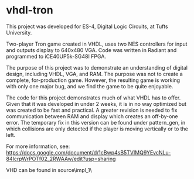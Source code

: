 # vhdl-tron

This project was developed for ES-4, Digital Logic Circuits, at Tufts University.

Two-player Tron game created in VHDL, uses two NES controllers for input and outputs display to 640x480 VGA.
Code was written in Radiant and programmed to iCE40UP5k-SG48I FPGA.

The purpose of this project was to demonstrate an understanding of digital design, including VHDL, VGA, and RAM. The purpose was not to create a complete, for-production game. However, the resulting game is working with only one major bug, and we find the game to be quite enjoyable.

The code for this project demonstrates much of what VHDL has to offer. Given that it was developed in under 2 weeks, it is in no way optimized but was created to be fast and practical. A greater revision is needed to fix communication between RAM and display which creates an off-by-one error. The temporary fix in this version can be found under pattern_gen, in which collisions are only detected if the player is moving vertically or to the left.

For more information, see: https://docs.google.com/document/d/1cBwp4sB5TVIMQ9YEvcNLu-84IcrpWrPOTf02_2RWAAw/edit?usp=sharing

VHD can be found in source\impl_1\
